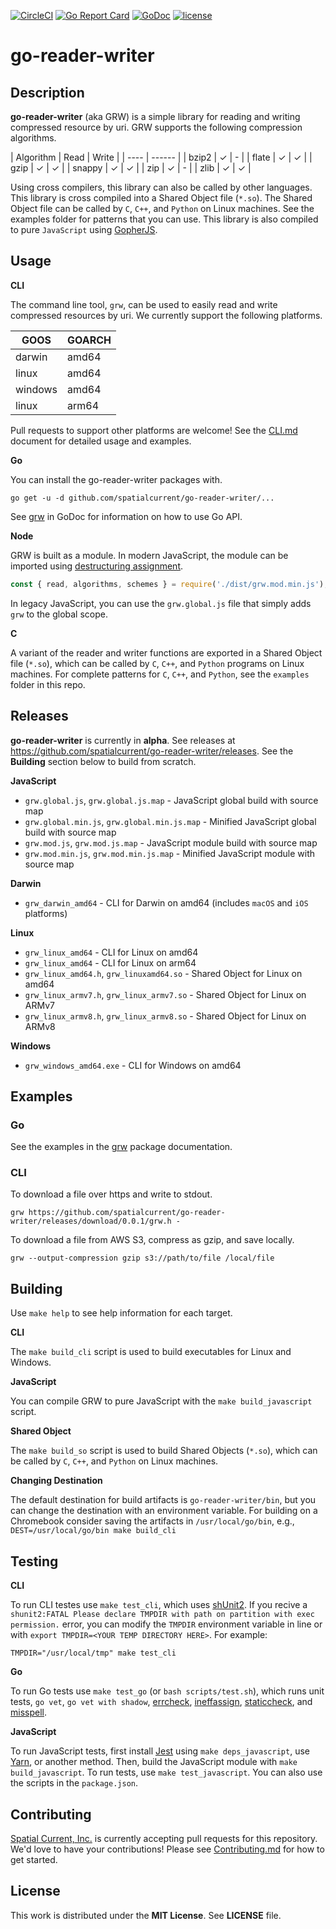 [![CircleCI](https://circleci.com/gh/spatialcurrent/go-reader-writer/tree/master.svg?style=svg)](https://circleci.com/gh/spatialcurrent/go-reader-writer/tree/master) [![Go Report Card](https://goreportcard.com/badge/spatialcurrent/go-reader-writer)](https://goreportcard.com/report/spatialcurrent/go-reader-writer)  [![GoDoc](https://godoc.org/github.com/spatialcurrent/go-reader-writer?status.svg)](https://godoc.org/github.com/spatialcurrent/go-reader-writer) [![license](http://img.shields.io/badge/license-MIT-red.svg?style=flat)](https://github.com/spatialcurrent/go-reader-writer/blob/master/LICENSE)

# go-reader-writer

## Description

**go-reader-writer** (aka GRW) is a simple library for reading and writing compressed resource by uri.  GRW supports the following compression algorithms.

| Algorithm | Read |  Write |
| ---- | ------ |
| bzip2 | ✓ | - |
| flate | ✓ | ✓ |
| gzip | ✓ | ✓ |
| snappy | ✓ | ✓ |
| zip | ✓ | - |
| zlib | ✓ | ✓ |

Using cross compilers, this library can also be called by other languages.  This library is cross compiled into a Shared Object file (`*.so`).  The Shared Object file can be called by `C`, `C++`, and `Python` on Linux machines.  See the examples folder for patterns that you can use.  This library is also compiled to pure `JavaScript` using [GopherJS](https://github.com/gopherjs/gopherjs).

## Usage

**CLI**

The command line tool, `grw`, can be used to easily read and write compressed resources by uri.  We currently support the following platforms.

| GOOS | GOARCH |
| ---- | ------ |
| darwin | amd64 |
| linux | amd64 |
| windows | amd64 |
| linux | arm64 |

Pull requests to support other platforms are welcome!  See the [CLI.md](docs/CLI.md) document for detailed usage and examples.

**Go**

You can install the go-reader-writer packages with.


```shell
go get -u -d github.com/spatialcurrent/go-reader-writer/...
```

See [grw](https://godoc.org/github.com/spatialcurrent/go-reader-writer/pkg/grw) in GoDoc for information on how to use Go API.

**Node**

GRW is built as a module.  In modern JavaScript, the module can be imported using [destructuring assignment](https://developer.mozilla.org/en-US/docs/Web/JavaScript/Reference/Operators/Destructuring_assignment).

```javascript
const { read, algorithms, schemes } = require('./dist/grw.mod.min.js');
```

In legacy JavaScript, you can use the `grw.global.js` file that simply adds `grw` to the global scope.

**C**

A variant of the reader and writer functions are exported in a Shared Object file (`*.so`), which can be called by `C`, `C++`, and `Python` programs on Linux machines.  For complete patterns for `C`, `C++`, and `Python`, see the `examples` folder in this repo.

## Releases

**go-reader-writer** is currently in **alpha**.  See releases at https://github.com/spatialcurrent/go-reader-writer/releases.  See the **Building** section below to build from scratch.

**JavaScript**

- `grw.global.js`, `grw.global.js.map` - JavaScript global build  with source map
- `grw.global.min.js`, `grw.global.min.js.map` - Minified JavaScript global build with source map
- `grw.mod.js`, `grw.mod.js.map` - JavaScript module build  with source map
- `grw.mod.min.js`, `grw.mod.min.js.map` - Minified JavaScript module with source map

**Darwin**

- `grw_darwin_amd64` - CLI for Darwin on amd64 (includes `macOS` and `iOS` platforms)

**Linux**

- `grw_linux_amd64` - CLI for Linux on amd64
- `grw_linux_amd64` - CLI for Linux on arm64
- `grw_linux_amd64.h`, `grw_linuxamd64.so` - Shared Object for Linux on amd64
- `grw_linux_armv7.h`, `grw_linux_armv7.so` - Shared Object for Linux on ARMv7
- `grw_linux_armv8.h`, `grw_linux_armv8.so` - Shared Object for Linux on ARMv8

**Windows**

- `grw_windows_amd64.exe` - CLI for Windows on amd64

## Examples

### Go

See the examples in the [grw](https://godoc.org/github.com/spatialcurrent/go-reader-writer/pkg/grw) package documentation.

### CLI

To download a file over https and write to stdout.

```shell
grw https://github.com/spatialcurrent/go-reader-writer/releases/download/0.0.1/grw.h -
```

To download a file from AWS S3, compress as gzip, and save locally.

```shell
grw --output-compression gzip s3://path/to/file /local/file
```

## Building

Use `make help` to see help information for each target.

**CLI**

The `make build_cli` script is used to build executables for Linux and Windows.

**JavaScript**

You can compile GRW to pure JavaScript with the `make build_javascript` script.

**Shared Object**

The `make build_so` script is used to build Shared Objects (`*.so`), which can be called by `C`, `C++`, and `Python` on Linux machines.

**Changing Destination**

The default destination for build artifacts is `go-reader-writer/bin`, but you can change the destination with an environment variable.  For building on a Chromebook consider saving the artifacts in `/usr/local/go/bin`, e.g., `DEST=/usr/local/go/bin make build_cli`

## Testing


**CLI**

To run CLI testes use `make test_cli`, which uses [shUnit2](https://github.com/kward/shunit2).  If you recive a `shunit2:FATAL Please declare TMPDIR with path on partition with exec permission.` error, you can modify the `TMPDIR` environment variable in line or with `export TMPDIR=<YOUR TEMP DIRECTORY HERE>`. For example:

```
TMPDIR="/usr/local/tmp" make test_cli
```

**Go**

To run Go tests use `make test_go` (or `bash scripts/test.sh`), which runs unit tests, `go vet`, `go vet with shadow`, [errcheck](https://github.com/kisielk/errcheck), [ineffassign](https://github.com/gordonklaus/ineffassign), [staticcheck](https://staticcheck.io/), and [misspell](https://github.com/client9/misspell).

**JavaScript**

To run JavaScript tests, first install [Jest](https://jestjs.io/) using `make deps_javascript`, use [Yarn](https://yarnpkg.com/en/), or another method.  Then, build the JavaScript module with `make build_javascript`.  To run tests, use `make test_javascript`.  You can also use the scripts in the `package.json`.

## Contributing

[Spatial Current, Inc.](https://spatialcurrent.io) is currently accepting pull requests for this repository.  We'd love to have your contributions!  Please see [Contributing.md](https://github.com/spatialcurrent/go-reader-writer/blob/master/CONTRIBUTING.md) for how to get started.

## License

This work is distributed under the **MIT License**.  See **LICENSE** file.
